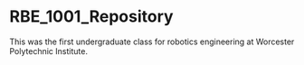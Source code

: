 # RBE_1001_Repository
This was the first undergraduate class for robotics engineering at Worcester Polytechnic Institute.
